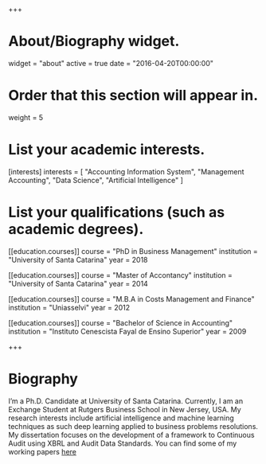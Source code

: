 +++
# About/Biography widget.
widget = "about"
active = true
date = "2016-04-20T00:00:00"

# Order that this section will appear in.
weight = 5

# List your academic interests.
[interests]
  interests = [
    "Accounting Information System",
    "Management Accounting",
    "Data Science",
    "Artificial Intelligence"
  ]

# List your qualifications (such as academic degrees).
[[education.courses]]
  course = "PhD in Business Management"
  institution = "University of Santa Catarina"
  year = 2018

[[education.courses]]
  course = "Master of Accontancy"
  institution = "University of Santa Catarina"
  year = 2014

[[education.courses]]
  course = "M.B.A in Costs Management and Finance"
  institution = "Uniasselvi"
  year = 2012
 
 [[education.courses]]
  course = "Bachelor of Science in Accounting"
  institution = "Instituto Cenescista Fayal de Ensino Superior"
  year = 2009
 
+++

# Biography

I’m a Ph.D. Candidate at University of Santa Catarina. Currently, I am an Exchange Student at Rutgers Business School in New Jersey, USA. My research interests include artificial intelligence and machine learning techniques as such deep learning applied to business problems resolutions. My dissertation focuses on the development of a framework to Continuous Audit using XBRL and Audit Data Standards. You can find some of my working papers [here](#working-papers)
